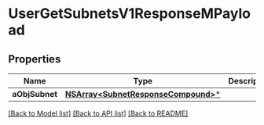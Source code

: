 # UserGetSubnetsV1ResponseMPayload

## Properties
Name | Type | Description | Notes
------------ | ------------- | ------------- | -------------
**aObjSubnet** | [**NSArray&lt;SubnetResponseCompound&gt;***](SubnetResponseCompound.md) |  | 

[[Back to Model list]](../README.md#documentation-for-models) [[Back to API list]](../README.md#documentation-for-api-endpoints) [[Back to README]](../README.md)


